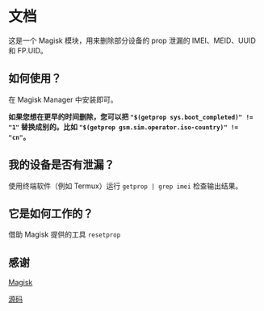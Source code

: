 # 文档
这是一个 Magisk 模块，用来删除部分设备的 prop 泄漏的 IMEI、MEID、UUID 和 FP.UID。
## 如何使用？
在 Magisk Manager 中安装即可。

**如果您想在更早的时间删除，您可以把 `"$(getprop sys.boot_completed)" != "1"` 替换成别的。比如 `"$(getprop gsm.sim.operator.iso-country)" != "cn"`。**
## 我的设备是否有泄漏？
使用终端软件（例如 Termux）运行 `getprop | grep imei` 检查输出结果。
## 它是如何工作的？
借助 Magisk 提供的工具 `resetprop`
## 感谢
[Magisk](https://github.com/topjohnwu/Magisk)

[源码](https://t.me/CodeOfMeowCat/255710)
